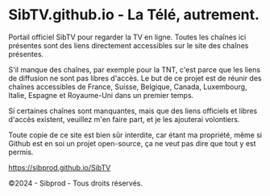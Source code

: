 # SibTV.github.io - La Télé, autrement.
Portail officiel SibTV pour regarder la TV en ligne.
Toutes les chaînes ici présentes sont des liens directement accessibles sur le site des chaînes présentes.

S'il manque des chaînes, par exemple pour la TNT, c'est parce que les liens de diffusion ne sont pas libres d'accès. 
Le but de ce projet est de réunir des chaînes accessibles de France, Suisse, Belgique, Canada, Luxembourg, Italie, Espagne et Royaume-Uni dans un premier temps. 

Si certaines chaînes sont manquantes, mais que des liens officiels et libres d'accès existent, veuillez m'en faire part, et je les ajouterai volontiers. 

Toute copie de ce site est bien sûr interdite, car étant ma propriété, même si Github est en soi un projet open-source, ça ne veut pas dire que tout y est permis.

https://sibprod.github.io/SibTV

©2024 - Sibprod - Tous droits réservés.

